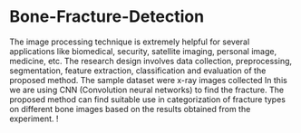 # Bone-Fracture-Detection
The image processing technique is extremely helpful for several applications like biomedical, security, satellite imaging, personal image, medicine, etc. 
The research design involves data collection, preprocessing, segmentation, feature extraction, classification and evaluation of the proposed method. The sample dataset were x-ray images collected
In this we are using CNN (Convolution neural networks) to find the fracture. The proposed method can find suitable use in categorization of fracture types on different bone images based on the results obtained from the experiment.
!
